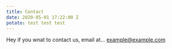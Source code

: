 ```yaml
---
title: Contact
date: 2020-05-01 17:22:00 Z
potato: test test test
---
```


Hey if you wnat to contact us, email at... [example@example.com](mailto:example@example.com)